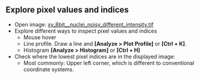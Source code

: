 ## Explore pixel values and indices

* Open image: [xy_8bit__nuclei_noisy_different_intensity.tif](https://github.com/NEUBIAS/training-resources/raw/master/image_data/xy_8bit__nuclei_noisy_different_intensity.tif)
* Explore different ways to inspect pixel values and indices
  * Mouse hover
  * Line profile. Draw a line and **[Analyze > Plot Profile]** or **[Ctrl + K]**.
  * Histogram **[Analyze > Histogram]** or **[Ctrl + H]**
* Check where the lowest pixel indices are in the displayed image:
  * Most commonly: Upper left corner, which is different to conventional coordinate systems.


